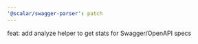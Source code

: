 ```yaml
---
'@scalar/swagger-parser': patch
---
```


feat: add analyze helper to get stats for Swagger/OpenAPI specs

